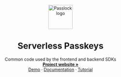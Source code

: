 <div align="center">
  <a href="https://github.com/passlock-dev/passkeys-frontend">
    <img src="https://github.com/passlock-dev/passkeys-frontend/assets/208345/53ee00d3-8e6c-49ea-b43c-3f901450c73b" alt="Passlock logo" width="80" height="80">
  </a>
</div>

<a name="readme-top"></a>
<h1 align="center">Serverless Passkeys</h1>

  <p align="center">
    Common code used by the frontend and backend SDKs
    <br />
    <a href="https://passlock.dev"><strong>Project website »</strong></a>
    <br />
    <a href="https://passlock.dev/#demo">Demo</a>
    ·
    <a href="https://docs.passlock.dev">Documentation</a>
    ·
    <a href="https://docs.passlock.dev/docs/tutorial/intro">Tutorial</a>
  </p>
</div>